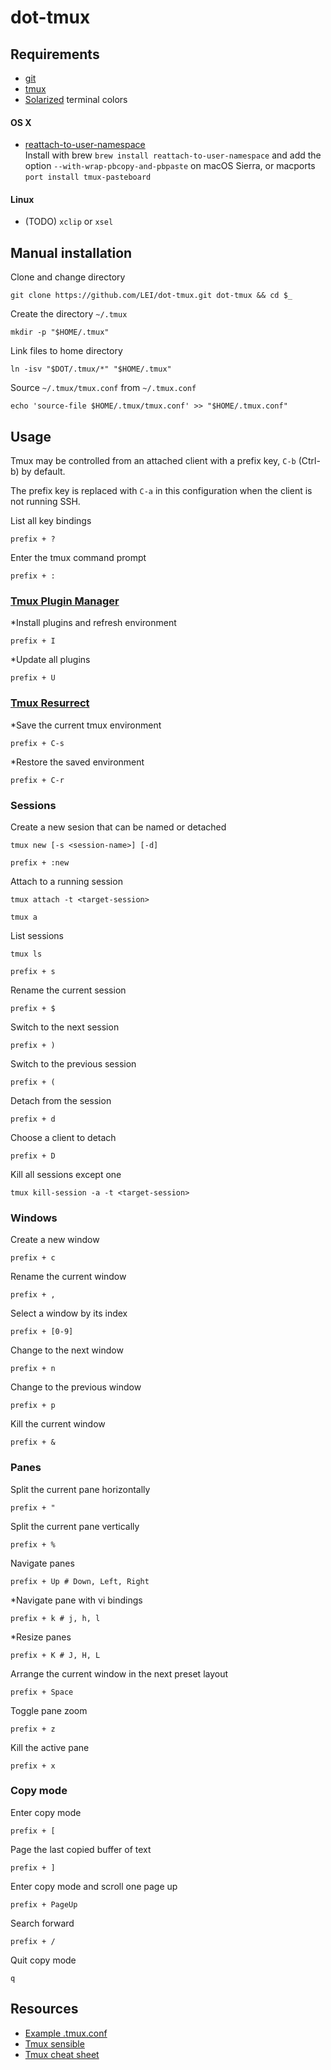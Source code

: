 # dot-tmux

## Requirements

- [git](https://git-scm.com/)
- [tmux](https://tmux.github.io/)
- [Solarized](http://ethanschoonover.com/solarized) terminal colors

#### OS X

- [reattach-to-user-namespace](https://github.com/ChrisJohnsen/tmux-MacOSX-pasteboard)<br>
  Install with brew `brew install reattach-to-user-namespace` and add the option
  `--with-wrap-pbcopy-and-pbpaste` on macOS Sierra, or macports `port install tmux-pasteboard`

#### Linux

- (TODO) `xclip` or `xsel`

## Manual installation

Clone and change directory

    git clone https://github.com/LEI/dot-tmux.git dot-tmux && cd $_

Create the directory `~/.tmux`

    mkdir -p "$HOME/.tmux"

Link files to home directory

    ln -isv "$DOT/.tmux/*" "$HOME/.tmux"

Source `~/.tmux/tmux.conf` from `~/.tmux.conf`

    echo 'source-file $HOME/.tmux/tmux.conf' >> "$HOME/.tmux.conf"

## Usage

Tmux may be controlled from an attached client with a prefix key, `C-b` (Ctrl-b)
by default.

The prefix key is replaced with `C-a` in this configuration when the client is
not running SSH.

List all key bindings

    prefix + ?

Enter the tmux command prompt

    prefix + :

### [Tmux Plugin Manager](https://github.com/tmux-plugins/tpm)

*Install plugins and refresh environment

    prefix + I

*Update all plugins

    prefix + U

### [Tmux Resurrect](https://github.com/tmux-plugins/tmux-resurrect)

*Save the current tmux environment

    prefix + C-s

*Restore the saved environment

    prefix + C-r

### Sessions

Create a new sesion that can be named or detached

    tmux new [-s <session-name>] [-d]

    prefix + :new

Attach to a running session

    tmux attach -t <target-session>

    tmux a

List sessions

    tmux ls

    prefix + s

Rename the current session

    prefix + $

Switch to the next session

    prefix + )

Switch to the previous session

    prefix + (

Detach from the session

    prefix + d

Choose a client to detach

    prefix + D

Kill all sessions except one

    tmux kill-session -a -t <target-session>

### Windows

Create a new window

    prefix + c

Rename the current window

    prefix + ,

Select a window by its index

    prefix + [0-9]


Change to the next window

    prefix + n

Change to the previous window

    prefix + p

Kill the current window

    prefix + &

### Panes

Split the current pane horizontally

    prefix + "

Split the current pane vertically

    prefix + %

Navigate panes

    prefix + Up # Down, Left, Right

*Navigate pane with vi bindings

    prefix + k # j, h, l

*Resize panes

    prefix + K # J, H, L

Arrange the current window in the next preset layout

    prefix + Space

Toggle pane zoom

    prefix + z

Kill the active pane

    prefix + x

### Copy mode

Enter copy mode

    prefix + [

Page the last copied buffer of text

    prefix + ]

Enter copy mode and scroll one page up

    prefix + PageUp

Search forward

    prefix + /

Quit copy mode

    q

## Resources

- [Example .tmux.conf](https://github.com/tmux/tmux/blob/master/example_tmux.conf)
- [Tmux sensible](https://github.com/tmux-plugins/tmux-sensible)
- [Tmux cheat sheet](http://tmuxcheatsheet.com)
